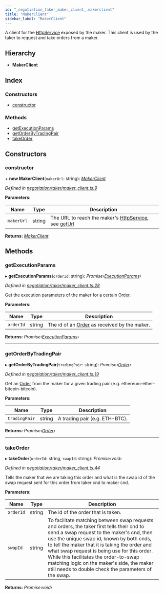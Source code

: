 ```yaml
---
id: "_negotiation_taker_maker_client_.makerclient"
title: "MakerClient"
sidebar_label: "MakerClient"
---
```


A client for the [HttpService](_negotiation_maker_negotiator_.httpservice.md) exposed by the maker.
This client is used by the taker to request and take orders from a maker.

## Hierarchy

* **MakerClient**

## Index

### Constructors

* [constructor](_negotiation_taker_maker_client_.makerclient.md#constructor)

### Methods

* [getExecutionParams](_negotiation_taker_maker_client_.makerclient.md#getexecutionparams)
* [getOrderByTradingPair](_negotiation_taker_maker_client_.makerclient.md#getorderbytradingpair)
* [takeOrder](_negotiation_taker_maker_client_.makerclient.md#takeorder)

## Constructors

###  constructor

\+ **new MakerClient**(`makerUrl`: string): *[MakerClient](_negotiation_taker_maker_client_.makerclient.md)*

*Defined in [negotiation/taker/maker_client.ts:9](https://github.com/comit-network/comit-js-sdk/blob/701099a/src/negotiation/taker/maker_client.ts#L9)*

**Parameters:**

Name | Type | Description |
------ | ------ | ------ |
`makerUrl` | string | The URL to reach the maker's [HttpService](_negotiation_maker_negotiator_.httpservice.md), see [getUrl](_negotiation_maker_negotiator_.negotiator.md#geturl)  |

**Returns:** *[MakerClient](_negotiation_taker_maker_client_.makerclient.md)*

## Methods

###  getExecutionParams

▸ **getExecutionParams**(`orderId`: string): *Promise‹[ExecutionParams](../interfaces/_negotiation_execution_params_.executionparams.md)›*

*Defined in [negotiation/taker/maker_client.ts:28](https://github.com/comit-network/comit-js-sdk/blob/701099a/src/negotiation/taker/maker_client.ts#L28)*

Get the execution parameters of the maker for a certain [Order](../interfaces/_negotiation_order_.order.md).

**Parameters:**

Name | Type | Description |
------ | ------ | ------ |
`orderId` | string | The id of an [Order](../interfaces/_negotiation_order_.order.md) as received by the maker.  |

**Returns:** *Promise‹[ExecutionParams](../interfaces/_negotiation_execution_params_.executionparams.md)›*

___

###  getOrderByTradingPair

▸ **getOrderByTradingPair**(`tradingPair`: string): *Promise‹[Order](../interfaces/_negotiation_order_.order.md)›*

*Defined in [negotiation/taker/maker_client.ts:19](https://github.com/comit-network/comit-js-sdk/blob/701099a/src/negotiation/taker/maker_client.ts#L19)*

Get an [Order](../interfaces/_negotiation_order_.order.md) from the maker for a given trading pair (e.g. ethereum-ether-bitcoin-bitcoin).

**Parameters:**

Name | Type | Description |
------ | ------ | ------ |
`tradingPair` | string | A trading pair (e.g. ETH-BTC).  |

**Returns:** *Promise‹[Order](../interfaces/_negotiation_order_.order.md)›*

___

###  takeOrder

▸ **takeOrder**(`orderId`: string, `swapId`: string): *Promise‹void›*

*Defined in [negotiation/taker/maker_client.ts:44](https://github.com/comit-network/comit-js-sdk/blob/701099a/src/negotiation/taker/maker_client.ts#L44)*

Tells the maker that we are taking this order and what is the swap id of the swap request sent for
this order from taker cnd to maker cnd.

**Parameters:**

Name | Type | Description |
------ | ------ | ------ |
`orderId` | string | The id of the order that is taken. |
`swapId` | string | To facilitate matching between swap requests and orders, the taker first tells their cnd to send a swap request to the maker's cnd, then use the unique swap id, known by both cnds, to tell the maker that it is taking the order and what swap request is being use for this order. While this facilitates the order-to-swap matching logic on the maker's side, the maker still needs to double check the parameters of the swap.  |

**Returns:** *Promise‹void›*
